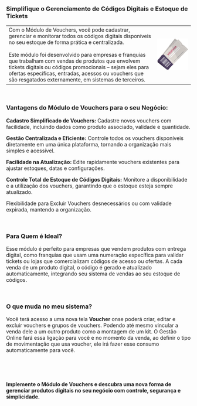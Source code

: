### Simplifique o Gerenciamento de Códigos Digitais e Estoque de Tickets

| | |
|-|-|
|Com o Módulo de Vouchers, você pode cadastrar, gerenciar e monitorar todos os códigos digitais disponíveis no seu estoque de forma prática e centralizada. <br><br>Este módulo foi desenvolvido para empresas e franquias que trabalham com vendas de produtos que envolvem tickets digitais ou códigos promocionais – sejam eles para ofertas específicas, entradas, acessos ou vouchers que são resgatados externamente, em sistemas de terceiros. |![](https://github.com/Gestao-Online/public-docs/blob/a11ae9331d729ccbbdb40574e873a9e919dd74d2/erp-v2/marketplace/extensions/br.com.gestao-online.module.voucher/assets/modulo_vouchers_02.png?raw=true) |

<br>

### Vantagens do Módulo de Vouchers para o seu Negócio:

**Cadastro Simplificado de Vouchers:** Cadastre novos vouchers com facilidade, incluindo dados como produto associado, validade e quantidade.

**Gestão Centralizada e Eficiente:** Controle todos os vouchers disponíveis diretamente em uma única plataforma, tornando a organização mais simples e acessível.

**Facilidade na Atualização:** Edite rapidamente vouchers existentes para ajustar estoques, datas e configurações.

**Controle Total de Estoque de Códigos Digitais:** Monitore a disponibilidade e a utilização dos vouchers, garantindo que o estoque esteja sempre atualizado.

Flexibilidade para Excluir Vouchers desnecessários ou com validade expirada, mantendo a organização.

<br>

### Para Quem é Ideal? 

Esse módulo é perfeito para empresas que vendem produtos com entrega digital, como franquias que usam uma numeração específica para validar tickets ou lojas que comercializam códigos de acesso ou ofertas. A cada venda de um produto digital, o código é gerado e atualizado automaticamente, integrando seu sistema de vendas ao seu estoque de códigos.

<br>

### O que muda no meu sistema?

Você terá acesso a uma nova tela **Voucher** onse poderá criar, editar e excluir vouchers e grupos de vouchers. Podendo até mesmo vincular a venda dele a um outro produto como a montagem de um kit. O Gestão Online fará essa ligação para você e no momento da venda, ao definir o tipo de movimentação que usa voucher, ele irá fazer esse consumo automaticamente para você.

![]()

<br>

**Implemente o Módulo de Vouchers e descubra uma nova forma de gerenciar produtos digitais no seu negócio com controle, segurança e simplicidade.**